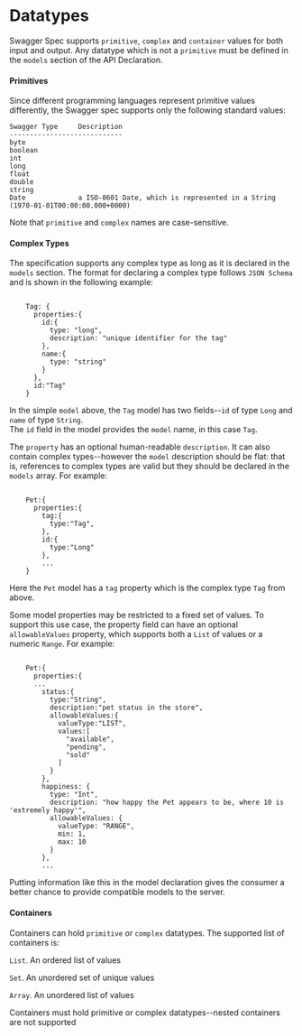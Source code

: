 Datatypes
==========

Swagger Spec supports `primitive`, `complex` and `container` values for both input and output.  Any datatype
which is not a `primitive` must be defined in the `models` section of the API Declaration.

#### Primitives

Since different programming languages represent primitive values differently, the Swagger spec supports only the
following standard values:

```
Swagger Type     Description
----------------------------
byte             
boolean          
int             
long             
float            
double           
string           
Date             a ISO-8601 Date, which is represented in a String (1970-01-01T00:00:00.000+0000)

```

Note that `primitive` and `complex` names are case-sensitive.

#### Complex Types

The specification supports any complex type as long as it is declared in the `models` section.  The format
for declaring a complex type follows `JSON Schema` and is shown in the following example:

```

    Tag: {
      properties:{
        id:{
          type: "long",
          description: "unique identifier for the tag"
        },
        name:{
          type: "string"
        }
      },
      id:"Tag"
    }

```

In the simple `model` above, the `Tag` model has two fields--`id` of type `Long` and `name` of type `String`.  
The `id` field in the model provides the `model` name, in this case `Tag`.

The `property` has an optional human-readable `description`.  It can also contain complex types--however
the `model` description should be flat: that is, references to complex types are valid but 
they should be declared in the `models` array.  For example:

```

    Pet:{
      properties:{
        tag:{
          type:"Tag",
        },
        id:{
          type:"Long"
        },
        ...
    }

```

Here the `Pet` model has a `tag` property which is the complex type `Tag` from above.  

Some model properties may be restricted to a fixed set of values.  To support this use
case, the property field can have an optional `allowableValues` property, which supports both
a `List` of values or a numeric `Range`.  For example:

```

    Pet:{
      properties:{
      ...
        status:{
          type:"String",
          description:"pet status in the store",
          allowableValues:{
            valueType:"LIST",
            values:[
              "available",
              "pending",
              "sold"
            ]
          }
        },
        happiness: {
          type: "Int",
          description: "how happy the Pet appears to be, where 10 is 'extremely happy'",
          allowableValues: {
            valueType: "RANGE",
            min: 1,
            max: 10
          }
        },
        ...

```

Putting information like this in the model declaration gives the consumer a better chance
to provide compatible models to the server.

#### Containers

Containers can hold `primitive` or `complex` datatypes.  The supported list of containers is:

`List`.  An ordered list of values

`Set`.  An unordered set of unique values

`Array`.  An unordered list of values

Containers must hold primitive or complex datatypes--nested containers are not supported
 